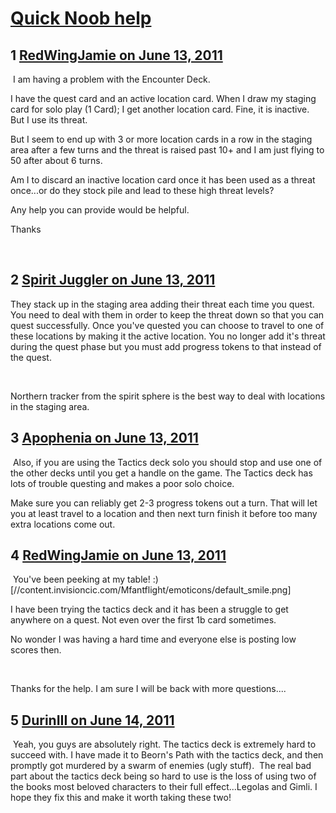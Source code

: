 # [Quick Noob help](https://community.fantasyflightgames.com/topic/48342-quick-noob-help/)

## 1 [RedWingJamie on June 13, 2011](https://community.fantasyflightgames.com/topic/48342-quick-noob-help/?do=findComment&comment=484747)

 I am having a problem with the Encounter Deck.

I have the quest card and an active location card. When I draw my staging card for solo play (1 Card); I get another location card. Fine, it is inactive. But I use its threat.

But I seem to end up with 3 or more location cards in a row in the staging area after a few turns and the threat is raised past 10+ and I am just flying to 50 after about 6 turns.

Am I to discard an inactive location card once it has been used as a threat once...or do they stock pile and lead to these high threat levels?

Any help you can provide would be helpful.

Thanks

 

## 2 [Spirit Juggler on June 13, 2011](https://community.fantasyflightgames.com/topic/48342-quick-noob-help/?do=findComment&comment=484751)

They stack up in the staging area adding their threat each time you quest. You need to deal with them in order to keep the threat down so that you can quest successfully. Once you've quested you can choose to travel to one of these locations by making it the active location. You no longer add it's threat during the quest phase but you must add progress tokens to that instead of the quest.

 

Northern tracker from the spirit sphere is the best way to deal with locations in the staging area. 

## 3 [Apophenia on June 13, 2011](https://community.fantasyflightgames.com/topic/48342-quick-noob-help/?do=findComment&comment=484766)

 Also, if you are using the Tactics deck solo you should stop and use one of the other decks until you get a handle on the game. The Tactics deck has lots of trouble questing and makes a poor solo choice. 

Make sure you can reliably get 2-3 progress tokens out a turn. That will let you at least travel to a location and then next turn finish it before too many extra locations come out.

## 4 [RedWingJamie on June 13, 2011](https://community.fantasyflightgames.com/topic/48342-quick-noob-help/?do=findComment&comment=484783)

 You've been peeking at my table! :) [//content.invisioncic.com/Mfantflight/emoticons/default_smile.png]

I have been trying the tactics deck and it has been a struggle to get anywhere on a quest. Not even over the first 1b card sometimes.

No wonder I was having a hard time and everyone else is posting low scores then. 

 

Thanks for the help. I am sure I will be back with more questions....

## 5 [DurinIII on June 14, 2011](https://community.fantasyflightgames.com/topic/48342-quick-noob-help/?do=findComment&comment=485353)

 Yeah, you guys are absolutely right. The tactics deck is extremely hard to succeed with. I have made it to Beorn's Path with the tactics deck, and then promptly got murdered by a swarm of enemies (ugly stuff).  The real bad part about the tactics deck being so hard to use is the loss of using two of the books most beloved characters to their full effect...Legolas and Gimli. I hope they fix this and make it worth taking these two!

